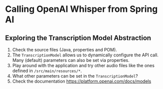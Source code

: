 # Calling OpenAI Whisper from Spring AI

## Exploring the Transcription Model Abstraction

1. Check the source files (Java, properties and POM).
2. The `TranscriptionModel` allows us to dynamically configure the API call. Many (default) parameters can also be set via properties.
3. Play around with the application and try other audio files like the ones defined in `/src/main/resources/*`.
4. What other parameters can be set in the `TranscriptionModel`?
5. Check the documentation <https://platform.openai.com/docs/models>

